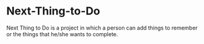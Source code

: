 # Next-Thing-to-Do
Next Thing to Do is a project in which a person can add things to remember or the things that he/she wants to complete.
